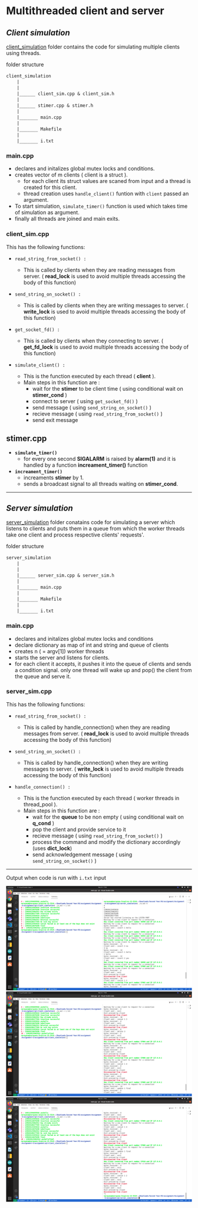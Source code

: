 # Multithreaded client and server

## ***Client simulation***
[client_simulation](client_simulation) folder contains the code for simulating multiple clients using threads.

folder structure

```
client_simulation
    |
    |
    |______ client_sim.cpp & client_sim.h
    |
    |______ stimer.cpp & stimer.h
    |
    |_______ main.cpp
    |
    |_______ Makefile
    |
    |_______ i.txt

```

### **main.cpp** 

- declares and initalizes global mutex locks and conditions.
- creates vector of m clients ( client is a struct ).
    - for each client its struct values are scaned from input and a thread is created for this client.
    - thread creation uses `handle_client()` funtion with `client` passed an argument.
- To start simulation, `simulate_timer()` function is used which takes time of simulation as argument.
- finally all threads are joined and main exits.

### **client_sim.cpp**

This has the following functions:
    
- `read_string_from_socket() :`
    - This is called by clients when they are reading messages from server. ( **read_lock** is used to avoid  multiple threads accessing the body of this function)
- `send_string_on_socket() :` 
    - This is called by clients when they are writing messages to server. ( **write_lock** is used to avoid  multiple threads accessing the body of this function)
- `get_socket_fd() :`
    - This is called by clients when they connecting to server. ( **get_fd_lock** is used to avoid  multiple threads accessing the body of this function)

- `simulate_client() :`
    - This is the function executed by each thread ( **client** ).
    - Main steps in this function are :
        - wait for the **stimer** to be client time ( using conditional wait on **stimer_cond** )
        - connect to server ( using `get_socket_fd()` )
        - send message    ( using `send_string_on_socket()` )
        - recieve message  ( using `read_string_from_socket()` )
        - send exit message 


## **stimer.cpp**
- **`simulate_timer()`**
    - for every one second **SIGALARM** is raised by **alarm(1)** and it is handled by a function **increament_timer()** function
- **`increament_timer()`**
    - increaments **stimer** by 1.
    - sends a broadcast signal to all threads waiting on **stimer_cond**.

---------

## ***Server simulation***

[server_simulation](server_simulation) folder conatains code for simulating a server which listens to clients and puts them in a queue from which the worker threads take one client and process respective clients' requests'.

folder structure

```
server_simulation
    |
    |
    |______ server_sim.cpp & server_sim.h
    |
    |_______ main.cpp
    |
    |_______ Makefile
    |
    |_______ i.txt

```

### **main.cpp**
- declares and initalizes global mutex locks and conditions
- declare dictionary as map of int and string and queue of clients
- creates n ( = argv[1]) worker threads
- starts the server and listens for clients.
- for each client it accepts, it pushes it into the queue of clients and sends a condition signal. only one thread will wake up and pop() the client from the queue and serve it.

### **server_sim.cpp**

This has the following functions:
    
- `read_string_from_socket() :`
    - This is called by handle_connection() when they are reading messages from server. ( **read_lock** is used to avoid  multiple threads accessing the body of this function)

- `send_string_on_socket() :` 
    - This is called by handle_connection() when they are writing messages to server. ( **write_lock** is used to avoid  multiple threads accessing the body of this function)

- `handle_connection() :`
    - This is the function executed by each thread ( worker threads in thread_pool ).
    - Main steps in this function are :
        - wait for the **queue** to be non empty ( using conditional wait on **q_cond** )
        - pop the client and provide service to it
        - recieve message  ( using `read_string_from_socket()` )
        - process the command and modify the dictionary accordingly (uses **dict_lock**)
        - send acknowledgement message ( using `send_string_on_socket()` )


-----------

Output when code is run with `i.txt` input

![alt text](img/1.png)
![alt text](img/2.png)
![alt text](img/3.png)